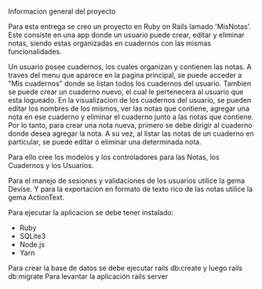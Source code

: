 Informacion general del proyecto 

Para esta entrega se creo un proyecto en Ruby on Rails lamado 'MisNotas'. 
Este consiste en una app donde un usuario puede crear, editar y eliminar notas, siendo estas organizadas en cuadernos con las mismas funcionalidades.

Un usuario posee cuadernos, los cuales organizan y contienen las notas.
A traves del menu que aparece en la pagina principal, se puede acceder a "Mis cuadernos" donde se listan todos los cuadernos del usuario. 
Tambien se puede crear un cuaderno nuevo, el cual le pertenecera al usuario que esta logueado. 
En la visualizacion de los cuadernos del usuario, se pueden editar los nombres de los mismos, ver las notas que contiene, agregar una nota en ese cuaderno y eliminar el cuaderno junto a las notas que contiene.
Por lo tanto, para crear una nota nueva, primero se debe dirigir al cuaderno donde desea agregar la nota.
A su vez, al listar las notas de un cuaderno en particular, se puede editar o eliminar una determinada nota. 

Para ello cree los modelos y los controladores para las Notas, los Cuadernos y los Usuarios. 

Para el manejo de sesiones y validaciones de los usuarios utilice la gema Devise. 
Y para la exportacion en formato de texto rico de las notas utilice la gema ActionText.

Para ejecutar la aplicacion se debe tener instalado:
- Ruby
- SQLite3
- Node.js
- Yarn

Para crear la base de datos se debe ejecutar rails db:create
y luego rails db:migrate
Para levantar la aplicación rails server
